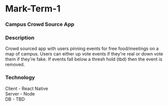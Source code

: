 # Mark-Term-1

### Campus Crowd Source App

### Description
Crowd sourced app with users pinning events for free food/meetings on a map of campus.
Users can either up vote events if they're real or down vote them if they're fake.
If events fall below a thresh hold (tbd) then the event is removed.

### Technology
Client - React Native<br>
Server - Node<br>
DB - TBD
